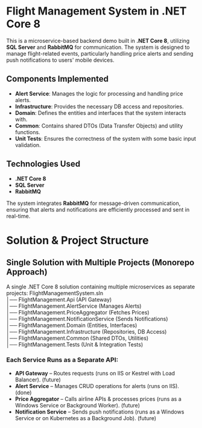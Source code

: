 # Flight Management System in .NET Core 8

This is a microservice-based backend demo built in **.NET Core 8**, utilizing **SQL Server** and **RabbitMQ** for communication. The system is designed to manage flight-related events, particularly handling price alerts and sending push notifications to users' mobile devices.

## Components Implemented

- **Alert Service**: Manages the logic for processing and handling price alerts.
- **Infrastructure**: Provides the necessary DB access and repositories.
- **Domain**: Defines the entities and interfaces that the system interacts with.
- **Common**: Contains shared DTOs (Data Transfer Objects) and utility functions.
- **Unit Tests**: Ensures the correctness of the system with some basic input validation.

## Technologies Used

- **.NET Core 8**
- **SQL Server**
- **RabbitMQ**

The system integrates **RabbitMQ** for message-driven communication, ensuring that alerts and notifications are efficiently processed and sent in real-time.


# Solution & Project Structure

## Single Solution with Multiple Projects (Monorepo Approach)

A single .NET Core 8 solution containing multiple microservices as separate projects:
FlightManagementSystem.sln  
│── FlightManagement.Api (API Gateway)  
│── FlightManagement.AlertService (Manages Alerts)  
│── FlightManagement.PriceAggregator (Fetches Prices)  
│── FlightManagement.NotificationService (Sends Notifications)  
│── FlightManagement.Domain (Entities, Interfaces)  
│── FlightManagement.Infrastructure (Repositories, DB Access)  
│── FlightManagement.Common (Shared DTOs, Utilities)  
│── FlightManagement.Tests (Unit & Integration Tests)

### Each Service Runs as a Separate API:

- **API Gateway** – Routes requests (runs on IIS or Kestrel with Load Balancer). (future)
- **Alert Service** – Manages CRUD operations for alerts (runs on IIS). (done)
- **Price Aggregator** – Calls airline APIs & processes prices (runs as a Windows Service or Background Worker). (future)
- **Notification Service** – Sends push notifications (runs as a Windows Service or on Kubernetes as a Background Job). (future)
